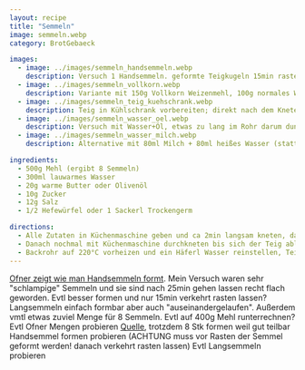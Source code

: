 ```yaml
---
layout: recipe
title: "Semmeln"
image: semmeln.webp
category: BrotGebaeck

images:
  - image: ../images/semmeln_handsemmeln.webp
    description: Versuch 1 Handsemmeln. geformte Teigkugeln 15min rasten lassen, dann formen, nochmal 25min im Backrohr rasten lassen, rausnehmen, vorheizen, einsprühen, backen
  - image: ../images/semmeln_vollkorn.webp
    description: Variante mit 150g Vollkorn Weizenmehl, 100g normales Weizenmehl
  - image: ../images/semmeln_teig_kuehschrank.webp
    description: Teig in Kühlschrank vorbereiten; direkt nach dem Kneten herausnehmen, rund formen, mit etwas Mehl bestäuben und wieder in Schüssel geben. Mit Frischhaltefolie zudecken. Am nächsten Tag herausnehmen (Teig ist ca doppelt-dreifach so groß) und Kugeln formen etc. wird sehr gut
  - image: ../images/semmeln_wasser_oel.webp
    description: Versuch mit Wasser+Öl, etwas zu lang im Rohr darum dunkel
  - image: ../images/semmeln_wasser_milch.webp
    description: Alternative mit 80ml Milch + 80ml heißes Wasser (statt 150ml Wasser und 10g Olivenöl). Schmeckt auch gut aber Teig ist weicher und nicht so resch.

ingredients:
  - 500g Mehl (ergibt 8 Semmeln)
  - 300ml lauwarmes Wasser
  - 20g warme Butter oder Olivenöl
  - 10g Zucker
  - 12g Salz
  - 1/2 Hefewürfel oder 1 Sackerl Trockengerm

directions:
  - Alle Zutaten in Küchenmaschine geben und ca 2min langsam kneten, danach 6min intensiver kneten. Anschließend den Teig auf ein bemehltes Backpapier fallen lassen, wieder in die Schüssel legen, auch oben etwas bemehlen und 30min zugedeckt gehen lassen
  - Danach nochmal mit Küchenmaschine durchkneten bis sich der Teig ablöst (nicht länger weil er sonst den Haken "hochwandert"), 4 Kugeln formen (falten und mit Hand kreisförmig schwenken wie bei Burger Buns), auf Backpapier auslegen und 20min rasten lassen (nicht viel länger weil sie sonst fladenartig "auseinanderrinnen")
  - Backrohr auf 220°C vorheizen und ein Häferl Wasser reinstellen, Teigkugeln mit Messer jeweils 5x einschneiden (oder kreuzweise wenn es schnell gehen soll), mit Wasser besprühen und für ca 14min ins Backrohr geben. Nach dem Rausnehmen nochmal mit Wasser besprühen
---
```


[Ofner zeigt wie man Handsemmeln formt](https://www.youtube.com/watch?v=jAFSIyQ_Ppo). Mein Versuch waren sehr "schlampige" Semmeln und sie sind nach 25min gehen lassen recht flach geworden. Evtl besser formen und nur 15min verkehrt rasten lassen? Langsemmeln einfach formbar aber auch "auseinandergelaufen". Außerdem vmtl etwas zuviel Menge für 8 Semmeln. Evtl auf 400g Mehl runterrechnen?
Evtl Ofner Mengen probieren [Quelle](https://www.derbackprofi.at/rezept/rezeptsammlung/detail/handkaisersemmel-2017.html), trotzdem 8 Stk formen weil gut teilbar
Handsemmel formen probieren (ACHTUNG muss vor Rasten der Semmel geformt werden! danach verkehrt rasten lassen)
Evtl Langsemmeln probieren
